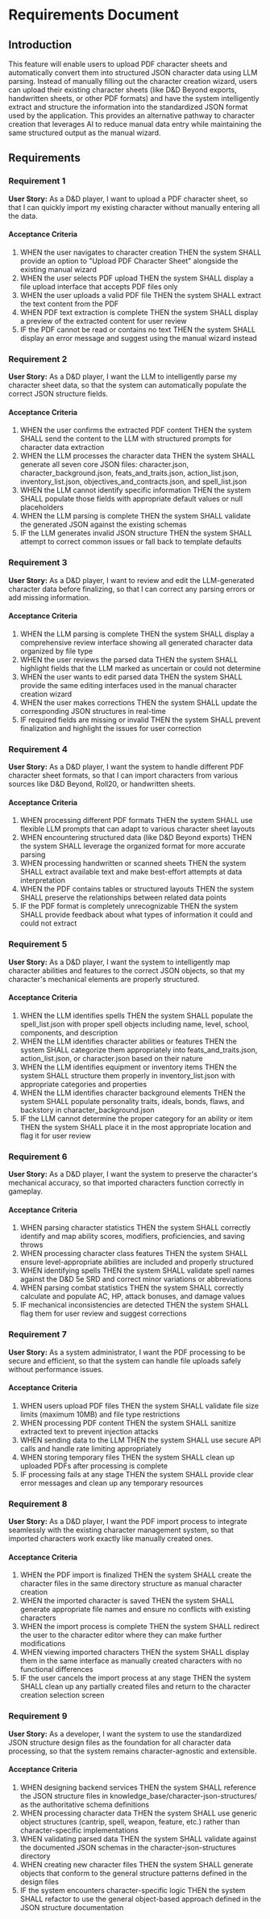 # Requirements Document

## Introduction

This feature will enable users to upload PDF character sheets and automatically convert them into structured JSON character data using LLM parsing. Instead of manually filling out the character creation wizard, users can upload their existing character sheets (like D&D Beyond exports, handwritten sheets, or other PDF formats) and have the system intelligently extract and structure the information into the standardized JSON format used by the application. This provides an alternative pathway to character creation that leverages AI to reduce manual data entry while maintaining the same structured output as the manual wizard.

## Requirements

### Requirement 1

**User Story:** As a D&D player, I want to upload a PDF character sheet, so that I can quickly import my existing character without manually entering all the data.

#### Acceptance Criteria

1. WHEN the user navigates to character creation THEN the system SHALL provide an option to "Upload PDF Character Sheet" alongside the existing manual wizard
2. WHEN the user selects PDF upload THEN the system SHALL display a file upload interface that accepts PDF files only
3. WHEN the user uploads a valid PDF file THEN the system SHALL extract the text content from the PDF
4. WHEN PDF text extraction is complete THEN the system SHALL display a preview of the extracted content for user review
5. IF the PDF cannot be read or contains no text THEN the system SHALL display an error message and suggest using the manual wizard instead

### Requirement 2

**User Story:** As a D&D player, I want the LLM to intelligently parse my character sheet data, so that the system can automatically populate the correct JSON structure fields.

#### Acceptance Criteria

1. WHEN the user confirms the extracted PDF content THEN the system SHALL send the content to the LLM with structured prompts for character data extraction
2. WHEN the LLM processes the character data THEN the system SHALL generate all seven core JSON files: character.json, character_background.json, feats_and_traits.json, action_list.json, inventory_list.json, objectives_and_contracts.json, and spell_list.json
3. WHEN the LLM cannot identify specific information THEN the system SHALL populate those fields with appropriate default values or null placeholders
4. WHEN the LLM parsing is complete THEN the system SHALL validate the generated JSON against the existing schemas
5. IF the LLM generates invalid JSON structure THEN the system SHALL attempt to correct common issues or fall back to template defaults

### Requirement 3

**User Story:** As a D&D player, I want to review and edit the LLM-generated character data before finalizing, so that I can correct any parsing errors or add missing information.

#### Acceptance Criteria

1. WHEN the LLM parsing is complete THEN the system SHALL display a comprehensive review interface showing all generated character data organized by file type
2. WHEN the user reviews the parsed data THEN the system SHALL highlight fields that the LLM marked as uncertain or could not determine
3. WHEN the user wants to edit parsed data THEN the system SHALL provide the same editing interfaces used in the manual character creation wizard
4. WHEN the user makes corrections THEN the system SHALL update the corresponding JSON structures in real-time
5. IF required fields are missing or invalid THEN the system SHALL prevent finalization and highlight the issues for user correction

### Requirement 4

**User Story:** As a D&D player, I want the system to handle different PDF character sheet formats, so that I can import characters from various sources like D&D Beyond, Roll20, or handwritten sheets.

#### Acceptance Criteria

1. WHEN processing different PDF formats THEN the system SHALL use flexible LLM prompts that can adapt to various character sheet layouts
2. WHEN encountering structured data (like D&D Beyond exports) THEN the system SHALL leverage the organized format for more accurate parsing
3. WHEN processing handwritten or scanned sheets THEN the system SHALL extract available text and make best-effort attempts at data interpretation
4. WHEN the PDF contains tables or structured layouts THEN the system SHALL preserve the relationships between related data points
5. IF the PDF format is completely unrecognizable THEN the system SHALL provide feedback about what types of information it could and could not extract

### Requirement 5

**User Story:** As a D&D player, I want the system to intelligently map character abilities and features to the correct JSON objects, so that my character's mechanical elements are properly structured.

#### Acceptance Criteria

1. WHEN the LLM identifies spells THEN the system SHALL populate the spell_list.json with proper spell objects including name, level, school, components, and description
2. WHEN the LLM identifies character abilities or features THEN the system SHALL categorize them appropriately into feats_and_traits.json, action_list.json, or character.json based on their nature
3. WHEN the LLM identifies equipment or inventory items THEN the system SHALL structure them properly in inventory_list.json with appropriate categories and properties
4. WHEN the LLM identifies character background elements THEN the system SHALL populate personality traits, ideals, bonds, flaws, and backstory in character_background.json
5. IF the LLM cannot determine the proper category for an ability or item THEN the system SHALL place it in the most appropriate location and flag it for user review

### Requirement 6

**User Story:** As a D&D player, I want the system to preserve the character's mechanical accuracy, so that imported characters function correctly in gameplay.

#### Acceptance Criteria

1. WHEN parsing character statistics THEN the system SHALL correctly identify and map ability scores, modifiers, proficiencies, and saving throws
2. WHEN processing character class features THEN the system SHALL ensure level-appropriate abilities are included and properly structured
3. WHEN identifying spells THEN the system SHALL validate spell names against the D&D 5e SRD and correct minor variations or abbreviations
4. WHEN parsing combat statistics THEN the system SHALL correctly calculate and populate AC, HP, attack bonuses, and damage values
5. IF mechanical inconsistencies are detected THEN the system SHALL flag them for user review and suggest corrections

### Requirement 7

**User Story:** As a system administrator, I want the PDF processing to be secure and efficient, so that the system can handle file uploads safely without performance issues.

#### Acceptance Criteria

1. WHEN users upload PDF files THEN the system SHALL validate file size limits (maximum 10MB) and file type restrictions
2. WHEN processing PDF content THEN the system SHALL sanitize extracted text to prevent injection attacks
3. WHEN sending data to the LLM THEN the system SHALL use secure API calls and handle rate limiting appropriately
4. WHEN storing temporary files THEN the system SHALL clean up uploaded PDFs after processing is complete
5. IF processing fails at any stage THEN the system SHALL provide clear error messages and clean up any temporary resources

### Requirement 8

**User Story:** As a D&D player, I want the PDF import process to integrate seamlessly with the existing character management system, so that imported characters work exactly like manually created ones.

#### Acceptance Criteria

1. WHEN the PDF import is finalized THEN the system SHALL create the character files in the same directory structure as manual character creation
2. WHEN the imported character is saved THEN the system SHALL generate appropriate file names and ensure no conflicts with existing characters
3. WHEN the import process is complete THEN the system SHALL redirect the user to the character editor where they can make further modifications
4. WHEN viewing imported characters THEN the system SHALL display them in the same interface as manually created characters with no functional differences
5. IF the user cancels the import process at any stage THEN the system SHALL clean up any partially created files and return to the character creation selection screen

### Requirement 9

**User Story:** As a developer, I want the system to use the standardized JSON structure design files as the foundation for all character data processing, so that the system remains character-agnostic and extensible.

#### Acceptance Criteria

1. WHEN designing backend services THEN the system SHALL reference the JSON structure files in knowledge_base/character-json-structures/ as the authoritative schema definitions
2. WHEN processing character data THEN the system SHALL use generic object structures (cantrip, spell, weapon, feature, etc.) rather than character-specific implementations
3. WHEN validating parsed data THEN the system SHALL validate against the documented JSON schemas in the character-json-structures directory
4. WHEN creating new character files THEN the system SHALL generate objects that conform to the general structure patterns defined in the design files
5. IF the system encounters character-specific logic THEN the system SHALL refactor to use the general object-based approach defined in the JSON structure documentation